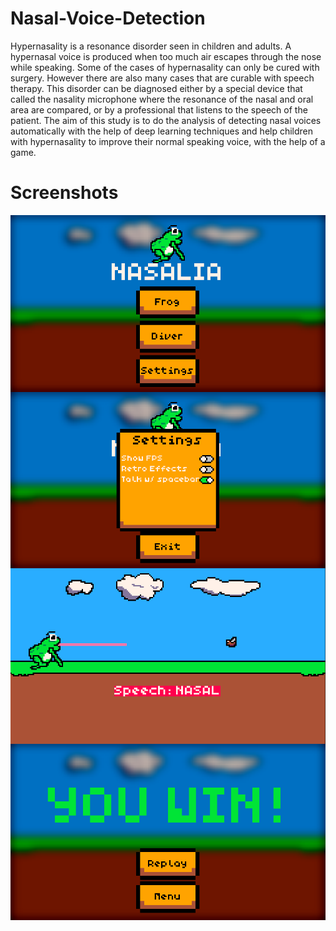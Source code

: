 # Nasal-Voice-Detection
Hypernasality is a resonance disorder seen in children and adults. A hypernasal
voice is produced when too much air escapes through the nose while speaking. Some
of the cases of hypernasality can only be cured with surgery. However there are also
many cases that are curable with speech therapy. This disorder can be diagnosed either
by a special device that called the nasality microphone where the resonance of the nasal
and oral area are compared, or by a professional that listens to the speech of the patient.
The aim of this study is to do the analysis of detecting nasal voices automatically with
the help of deep learning techniques and help children with hypernasality to improve
their normal speaking voice, with the help of a game.

# Screenshots
<a href="Main Menu"><img src="https://github.com/rahmetolmez/Nasal-Voice-Detection/blob/main/images/nasalia_main_menu.PNG" align="left" width="680" ></a>
<a href="Settings Menu"><img src="https://github.com/rahmetolmez/Nasal-Voice-Detection/blob/main/images/ss2.PNG" align="left" width="680" ></a>
<a href="Gameplay 1"><img src="https://github.com/rahmetolmez/Nasal-Voice-Detection/blob/main/images/ss4.PNG" align="left" width="680" ></a>
<a href="Gameplay 2"><img src="https://github.com/rahmetolmez/Nasal-Voice-Detection/blob/main/images/ss5.PNG" align="left" width="680" ></a>
